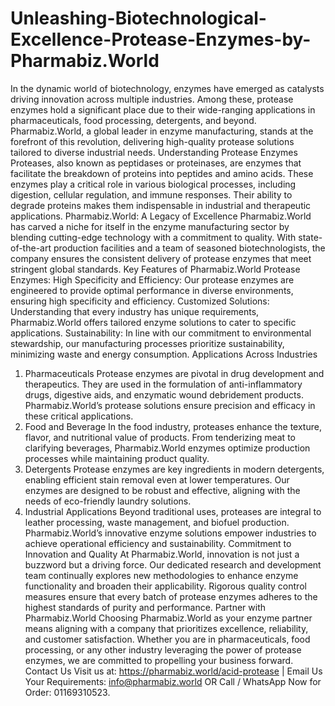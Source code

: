 # Unleashing-Biotechnological-Excellence-Protease-Enzymes-by-Pharmabiz.World
In the dynamic world of biotechnology, enzymes have emerged as catalysts driving innovation across multiple industries. Among these, protease enzymes hold a significant place due to their wide-ranging applications in pharmaceuticals, food processing, detergents, and beyond. Pharmabiz.World, a global leader in enzyme manufacturing, stands at the forefront of this revolution, delivering high-quality protease solutions tailored to diverse industrial needs.
Understanding Protease Enzymes
Proteases, also known as peptidases or proteinases, are enzymes that facilitate the breakdown of proteins into peptides and amino acids. These enzymes play a critical role in various biological processes, including digestion, cellular regulation, and immune responses. Their ability to degrade proteins makes them indispensable in industrial and therapeutic applications.
Pharmabiz.World: A Legacy of Excellence
Pharmabiz.World has carved a niche for itself in the enzyme manufacturing sector by blending cutting-edge technology with a commitment to quality. With state-of-the-art production facilities and a team of seasoned biotechnologists, the company ensures the consistent delivery of protease enzymes that meet stringent global standards.
Key Features of Pharmabiz.World Protease Enzymes:
High Specificity and Efficiency: Our protease enzymes are engineered to provide optimal performance in diverse environments, ensuring high specificity and efficiency.
Customized Solutions: Understanding that every industry has unique requirements, Pharmabiz.World offers tailored enzyme solutions to cater to specific applications.
Sustainability: In line with our commitment to environmental stewardship, our manufacturing processes prioritize sustainability, minimizing waste and energy consumption.
Applications Across Industries
1. Pharmaceuticals
Protease enzymes are pivotal in drug development and therapeutics. They are used in the formulation of anti-inflammatory drugs, digestive aids, and enzymatic wound debridement products. Pharmabiz.World’s protease solutions ensure precision and efficacy in these critical applications.
2. Food and Beverage
In the food industry, proteases enhance the texture, flavor, and nutritional value of products. From tenderizing meat to clarifying beverages, Pharmabiz.World enzymes optimize production processes while maintaining product quality.
3. Detergents
Protease enzymes are key ingredients in modern detergents, enabling efficient stain removal even at lower temperatures. Our enzymes are designed to be robust and effective, aligning with the needs of eco-friendly laundry solutions.
4. Industrial Applications
Beyond traditional uses, proteases are integral to leather processing, waste management, and biofuel production. Pharmabiz.World’s innovative enzyme solutions empower industries to achieve operational efficiency and sustainability.
Commitment to Innovation and Quality
At Pharmabiz.World, innovation is not just a buzzword but a driving force. Our dedicated research and development team continually explores new methodologies to enhance enzyme functionality and broaden their applicability. Rigorous quality control measures ensure that every batch of protease enzymes adheres to the highest standards of purity and performance.
Partner with Pharmabiz.World
Choosing Pharmabiz.World as your enzyme partner means aligning with a company that prioritizes excellence, reliability, and customer satisfaction. Whether you are in pharmaceuticals, food processing, or any other industry leveraging the power of protease enzymes, we are committed to propelling your business forward. 
Contact Us
Visit us at: https://pharmabiz.world/acid-protease | Email Us Your Requirements: info@pharmabiz.world OR Call / WhatsApp Now for Order: 01169310523.

